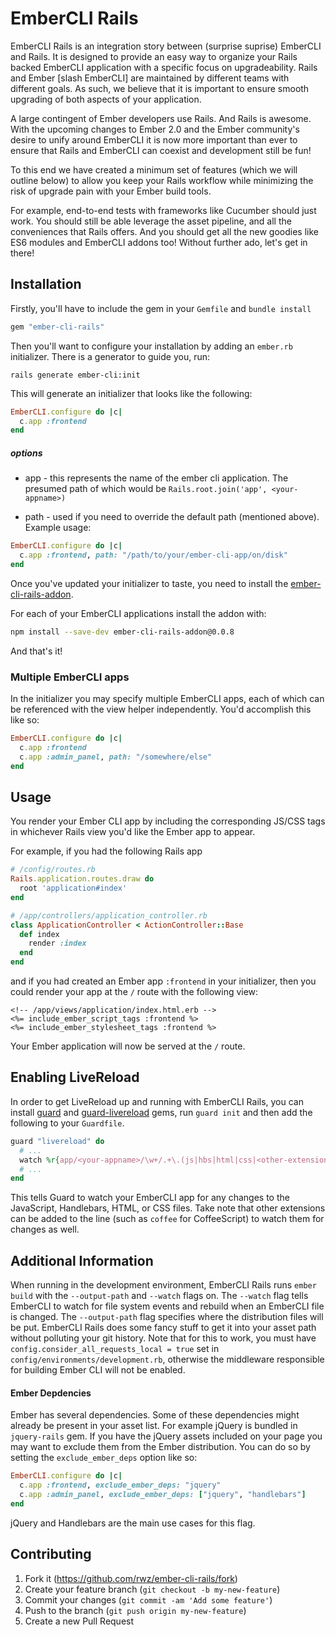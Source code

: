 # EmberCLI Rails

EmberCLI Rails is an integration story between (surprise suprise) EmberCLI and
Rails. It is designed to provide an easy way to organize your Rails backed
EmberCLI application with a specific focus on upgradeability. Rails and Ember
[slash EmberCLI] are maintained by different teams with different goals. As
such, we believe that it is important to ensure smooth upgrading of both
aspects of your application.

A large contingent of Ember developers use Rails. And Rails is awesome. With
the upcoming changes to Ember 2.0 and the Ember community's desire to unify
around EmberCLI it is now more important than ever to ensure that Rails and
EmberCLI can coexist and development still be fun!

To this end we have created a minimum set of features (which we will outline
below) to allow you keep your Rails workflow while minimizing the risk of
upgrade pain with your Ember build tools.

For example, end-to-end tests with frameworks like Cucumber should just work.
You should still be able leverage the asset pipeline, and all the conveniences
that Rails offers. And you should get all the new goodies like ES6 modules and
EmberCLI addons too! Without further ado, let's get in there!

## Installation

Firstly, you'll have to include the gem in your `Gemfile` and `bundle install`

```ruby
gem "ember-cli-rails"
```

Then you'll want to configure your installation by adding an `ember.rb`
initializer. There is a generator to guide you, run:

```shell
rails generate ember-cli:init
```

This will generate an initializer that looks like the following:

```ruby
EmberCLI.configure do |c|
  c.app :frontend
end
```

##### options

- app - this represents the name of the ember cli application.  The presumed
  path of which would be `Rails.root.join('app', <your-appname>)`

- path - used if you need to override the default path (mentioned above).
  Example usage:

```ruby
EmberCLI.configure do |c|
  c.app :frontend, path: "/path/to/your/ember-cli-app/on/disk"
end
```

Once you've updated your initializer to taste, you need to install the
[ember-cli-rails-addon](https://github.com/rondale-sc/ember-cli-rails-addon).

For each of your EmberCLI applications install the addon with:

```sh
npm install --save-dev ember-cli-rails-addon@0.0.8
```

And that's it!

### Multiple EmberCLI apps

In the initializer you may specify multiple EmberCLI apps, each of which can be
referenced with the view helper independently. You'd accomplish this like so:

```ruby
EmberCLI.configure do |c|
  c.app :frontend
  c.app :admin_panel, path: "/somewhere/else"
end
```

## Usage

You render your Ember CLI app by including the corresponding JS/CSS tags in whichever
Rails view you'd like the Ember app to appear.

For example, if you had the following Rails app

```rb
# /config/routes.rb
Rails.application.routes.draw do
  root 'application#index'
end

# /app/controllers/application_controller.rb
class ApplicationController < ActionController::Base
  def index
    render :index
  end
end
```

and if you had created an Ember app `:frontend` in your initializer, then you
could render your app at the `/` route with the following view:

```erb
<!-- /app/views/application/index.html.erb -->
<%= include_ember_script_tags :frontend %>
<%= include_ember_stylesheet_tags :frontend %>
```

Your Ember application will now be served at the `/` route.

## Enabling LiveReload

In order to get LiveReload up and running with EmberCLI Rails, you can install
[guard](https://github.com/guard/guard) and
[guard-livereload](https://github.com/guard/guard-livereload) gems, run `guard
init` and then add the following to your `Guardfile`.

```ruby
guard "livereload" do
  # ...
  watch %r{app/<your-appname>/\w+/.+\.(js|hbs|html|css|<other-extensions>)}
  # ...
end
```

This tells Guard to watch your EmberCLI app for any changes to the JavaScript,
Handlebars, HTML, or CSS files. Take note that other extensions can be added to
the line (such as `coffee` for CoffeeScript) to watch them for changes as well.

## Additional Information

When running in the development environment, EmberCLI Rails runs `ember build` 
with the `--output-path` and `--watch` flags on. The `--watch` flag tells 
EmberCLI to watch for file system events and rebuild when an EmberCLI file is changed. 
The `--output-path` flag specifies where the distribution files will be put.
EmberCLI Rails does some fancy stuff to get it into your asset path without
polluting your git history. Note that for this to work, you must have
`config.consider_all_requests_local = true` set in
`config/environments/development.rb`, otherwise the middleware responsible for
building Ember CLI will not be enabled.


#### Ember Depdencies

Ember has several dependencies. Some of these dependencies might already be
present in your asset list. For example jQuery is bundled in `jquery-rails` gem.
If you have the jQuery assets included on your page you may want to exclude them
from the Ember distribution. You can do so by setting the `exclude_ember_deps`
option like so:

```ruby
EmberCLI.configure do |c|
  c.app :frontend, exclude_ember_deps: "jquery"
  c.app :admin_panel, exclude_ember_deps: ["jquery", "handlebars"]
end
```

jQuery and Handlebars are the main use cases for this flag.

## Contributing

1. Fork it (https://github.com/rwz/ember-cli-rails/fork)
2. Create your feature branch (`git checkout -b my-new-feature`)
3. Commit your changes (`git commit -am 'Add some feature'`)
4. Push to the branch (`git push origin my-new-feature`)
5. Create a new Pull Request
